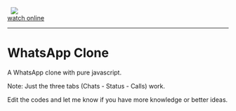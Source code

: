 <div>
  <div>
  <img src="./images/page.gif" style="transform: translateX(50%)" />
    
  </div>
  <a href="https://mohammadbaratii.github.io/WhatsApp-Clone/" target="_blank" style="display: block"
    >watch online</a
  > <hr />
  <h1>WhatsApp Clone</h1>
  <p>A WhatsApp clone with pure javascript.</p>
  <p>Note: Just the three tabs (Chats - Status - Calls) work.</p>
  <p>
    Edit the codes and let me know if you have more knowledge or better ideas.
  </p>
</div>
